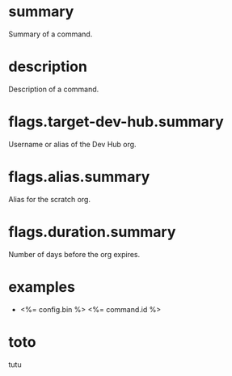 # summary

Summary of a command.

# description

Description of a command.

# flags.target-dev-hub.summary

Username or alias of the Dev Hub org.

# flags.alias.summary

Alias for the scratch org.

# flags.duration.summary

Number of days before the org expires.

# examples

- <%= config.bin %> <%= command.id %>

# toto

tutu
